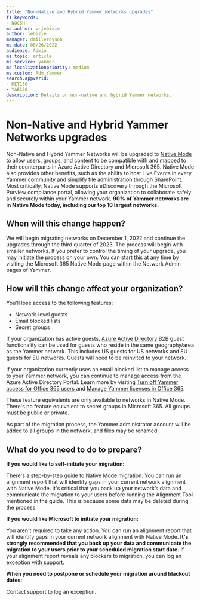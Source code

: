 ```yaml
---
title: "Non-Native and Hybrid Yammer Networks upgrades"
f1.keywords:
- NOCSH
ms.author: v-jebizie
author: jebizie
manager: dmillerdyson
ms.date: 08/26/2022
audience: Admin
ms.topic: article
ms.service: yammer
ms.localizationpriority: medium
ms.custom: Adm_Yammer
search.appverid: 
- MET150
- YAE150
description: Details on non-native and hybrid Yammer networks.
---
```


 # Non-Native and Hybrid Yammer Networks upgrades

 Non-Native and Hybrid Yammer Networks will be upgraded to [Native Mode](overview-native-mode.md) to allow users, groups, and content to be compatible with and mapped to their counterparts in Azure Active Directory and Microsoft 365. Native Mode also provides other benefits, such as the ability to host Live Events in every Yammer community and simplify file administration through SharePoint. Most critically, Native Mode supports eDiscovery through the Microsoft Purview compliance portal, allowing your organization to collaborate safely and securely within your Yammer network. **90% of Yammer networks are in Native Mode today, including our top 10 largest networks.**

 ## When will this change happen?

 We will begin migrating networks on December 1, 2022 and continue the upgrades through the third quarter of 2023. The process will begin with smaller networks. If you prefer to control the timing of your upgrade, you may initiate the process on your own. You can start this at any time by visiting the Microsoft 365 Native Mode page within the Network Admin pages of Yammer.

 ## How will this change affect your organization?

 You'll lose access to the following features:
 -	Network-level guests 
 -	Email blocked lists
 -	Secret groups

 If your organization has active guests, [Azure Active Directory](https://docs.microsoft.com/yammer/get-started-with-yammer/azure-ad-b2b-guests-yammer) B2B guest functionality can be used for guests who reside in the same geography/area as the Yammer network. This includes US guests for US networks and EU guests for EU networks. Guests will need to be reinvited to your network.

If your organization currently uses an email blocked list to manage access to your Yammer network, you can continue to manage access from the Azure Active Directory Portal. Learn more by visiting [Turn off Yammer access for Office 365 users ](https://docs.microsoft.com/yammer/manage-yammer-users/turn-off-user-access) and [Manage Yammer licenses in Office 365](https://docs.microsoft.com/yammer/manage-yammer-users/manage-yammer-licenses-in-office-365).

These feature equivalents are only available to networks in Native Mode. There's no feature equivalent to secret groups in Microsoft 365. All groups must be public or private.

 As part of the migration process, the Yammer administrator account will be added to all groups in the network, and files may be renamed.

 ## What do you need to do to prepare?
 **If you would like to self-initiate your migration:**

 There's a [step-by-step guide](https://docs.microsoft.com/yammer/configure-your-yammer-network/native-mode-step-by-step-guide) to Native Mode migration. You can run an alignment report that will identify gaps in your current network alignment with Native Mode. It's critical that you back up your network’s data and communicate the migration to your users before running the Alignment Tool mentioned in the guide. This is because some data may be deleted during the process.

 **If you would like Microsoft to initiate your migration:**

 You aren't required to take any action. You can run an alignment report that will identify gaps in your current network alignment with Native Mode. **It's strongly recommended that you back up your data and communicate the migration to your users prior to your scheduled migration start date.** If your alignment report reveals any blockers to migration, you can log an exception with support.

 **When you need to postpone or schedule your migration around blackout dates:**

 Contact support to log an exception.
